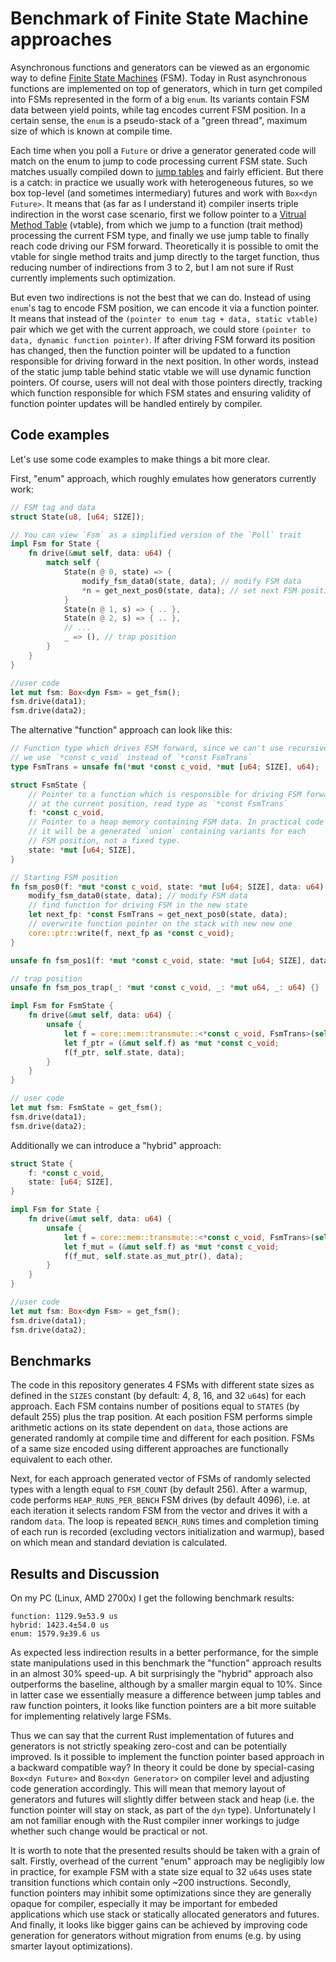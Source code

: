 # Benchmark of Finite State Machine approaches

Asynchronous functions and generators can be viewed as an ergonomic way to define [Finite State Machines](https://en.wikipedia.org/wiki/Finite-state_machine) (FSM). Today in Rust asynchronous functions are implemented on top of generators, which in turn get compiled into FSMs represented in the form of a big `enum`. Its variants contain FSM data between yield points, while tag encodes current FSM position. In a certain sense, the `enum`  is a pseudo-stack of a "green thread", maximum size of which is known at compile time.

Each time when you poll a `Future` or drive a generator generated code will match on the enum to jump to code processing current FSM state. Such matches usually compiled down to [jump tables](https://en.wikipedia.org/wiki/Branch_table) and fairly efficient. But there is a catch: in practice we usually work with heterogeneous futures, so we box top-level (and sometimes intermediary) futures and work with `Box<dyn Future>`. It means that (as far as I understand it) compiler inserts triple indirection in the worst case scenario, first we follow pointer to a [Vitrual Method Table](https://en.wikipedia.org/wiki/Virtual_method_table) (vtable), from which we jump to a function (trait method) processing the current FSM type, and finally we use jump table to finally reach code driving our FSM forward. Theoretically it is possible to omit the vtable for single method traits and jump directly to the target function, thus reducing number of indirections from 3 to 2, but I am not sure if Rust currently implements such optimization.

But even two indirections is not the best that we can do. Instead of using `enum`'s tag to encode FSM position, we can encode it via a function pointer. It means that instead of the `(pointer to enum tag + data, static vtable)` pair which we get with the current approach, we could store `(pointer to data, dynamic function pointer)`. If after driving FSM forward its position has changed, then the function pointer will be updated to a function responsible for driving forward in the next position. In other words, instead of the static jump table behind static vtable we will use dynamic function pointers. Of course, users will not deal with those pointers directly, tracking which function responsible for which FSM states and ensuring validity of function pointer updates will be handled entirely by compiler.

## Code examples

Let's use some code examples to make things a bit more clear.

First, "enum" approach, which roughly emulates how generators currently work:

```rust
// FSM tag and data
struct State(u8, [u64; SIZE]);

// You can view `Fsm` as a simplified version of the `Poll` trait
impl Fsm for State {
    fn drive(&mut self, data: u64) {
        match self {
            State(n @ 0, state) => {
                modify_fsm_data0(state, data); // modify FSM data
                *n = get_next_pos0(state, data); // set next FSM position
            }
            State(n @ 1, s) => { .. },
            State(n @ 2, s) => { .. },
            // ...
            _ => (), // trap position
        }
    }
}

//user code
let mut fsm: Box<dyn Fsm> = get_fsm();
fsm.drive(data1);
fsm.drive(data2);
```

The alternative "function" approach can look like this:

```rust
// Function type which drives FSM forward, since we can't use recursive definitions,
// we use `*const c_void` instead of `*const FsmTrans`
type FsmTrans = unsafe fn(*mut *const c_void, *mut [u64; SIZE], u64);

struct FsmState {
    // Pointer to a function which is responsible for driving FSM forward
    // at the current position, read type as `*const FsmTrans`
    f: *const c_void,
    // Pointer to a heap memory containing FSM data. In practical code
    // it will be a generated `union` containing variants for each
    // FSM position, not a fixed type.
    state: *mut [u64; SIZE],
}

// Starting FSM position
fn fsm_pos0(f: *mut *const c_void, state: *mut [u64; SIZE], data: u64) {
    modify_fsm_data0(state, data); // modify FSM data
    // find function for driving FSM in the new state
    let next_fp: *const FsmTrans = get_next_pos0(state, data);
    // overwrite function pointer on the stack with new new one
    core::ptr::write(f, next_fp as *const c_void);
}

unsafe fn fsm_pos1(f: *mut *const c_void, state: *mut [u64; SIZE], data: u64) { .. }

// trap position
unsafe fn fsm_pos_trap(_: *mut *const c_void, _: *mut u64, _: u64) {}

impl Fsm for FsmState {
    fn drive(&mut self, data: u64) {
        unsafe {
            let f = core::mem::transmute::<*const c_void, FsmTrans>(self.f);
            let f_ptr = (&mut self.f) as *mut *const c_void;
            f(f_ptr, self.state, data);
        }
    }
}

// user code
let mut fsm: FsmState = get_fsm();
fsm.drive(data1);
fsm.drive(data2);
```

Additionally we can introduce a "hybrid" approach:
```rust
struct State {
    f: *const c_void,
    state: [u64; SIZE],
}

impl Fsm for State {
    fn drive(&mut self, data: u64) {
        unsafe {
            let f = core::mem::transmute::<*const c_void, FsmTrans>(self.f);
            let f_mut = (&mut self.f) as *mut *const c_void;
            f(f_mut, self.state.as_mut_ptr(), data);
        }
    }
}

//user code
let mut fsm: Box<dyn Fsm> = get_fsm();
fsm.drive(data1);
fsm.drive(data2);
```

## Benchmarks
The code in this repository generates 4 FSMs with different state sizes as defined in the `SIZES` constant (by default: 4, 8, 16, and 32 `u64`s) for each approach. Each FSM contains number of positions equal to `STATES` (by default 255) plus the trap position. At each position FSM performs simple arithmetic actions on its state dependent on `data`, those actions are generated randomly at compile time and different for each position. FSMs of a same size encoded using different approaches are functionally equivalent to each other.

Next, for each approach generated vector of FSMs of randomly selected types with a length equal to `FSM_COUNT` (by default 256). After a warmup, code performs `HEAP_RUNS_PER_BENCH` FSM drives (by default 4096), i.e. at each iteration it selects random FSM from the vector and drives it with a random `data`. The loop is repeated `BENCH_RUNS` times and completion timing of each run is recorded (excluding vectors initialization and warmup), based on which mean and standard deviation is calculated.

## Results and Discussion

On my PC (Linux, AMD 2700x) I get the following benchmark results:
```
function: 1129.9±53.9 us
hybrid: 1423.4±54.0 us
enum: 1579.9±39.6 us
```

As expected less indirection results in a better performance, for the simple state manipulations used in this benchmark the "function" approach results in an almost 30% speed-up. A bit surprisingly the "hybrid" approach also outperforms the baseline, although by a smaller margin equal to 10%. Since in latter case we essentially measure a difference between jump tables and raw function pointers, it looks like function pointers are a bit more suitable for implementing relatively large FSMs.

Thus we can say that the current Rust implementation of futures and generators is not strictly speaking zero-cost and can be potentially improved. Is it possible to implement the function pointer based approach in a backward compatible way? In theory it could be done by special-casing `Box<dyn Future>` and `Box<dyn Generator>` on compiler level and adjusting code generation accordingly. This will mean that memory layout  of generators and futures will slightly differ between stack and heap (i.e. the function pointer will stay on stack, as part of the `dyn` type). Unfortunately I am not familiar enough with the Rust compiler inner workings to judge whether such change would be practical or not.

It is worth to note that the presented results should be taken with a grain of salt. Firstly, overhead of the current "enum" approach may be negligibly low in practice, for example FSM with a state size equal to 32 `u64`s uses state transition functions which contain only ~200 instructions. Secondly, function pointers may inhibit some optimizations since they are generally opaque for compiler, especially it may be important for embeded applications which use stack or statically allocated generators and futures. And finally, it looks like bigger gains can be achieved by improving code generation for generators without migration from enums (e.g. by using smarter layout optimizations).

